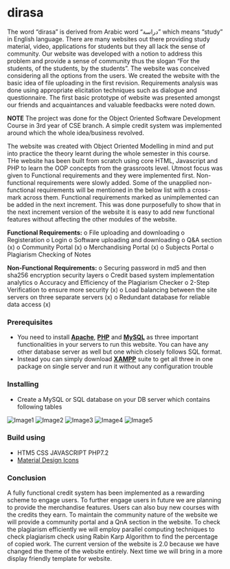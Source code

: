 ﻿# dirasa
The word “dirasa” is derived from Arabic word “دراسة” which means “study” in English language. There are many websites out there providing study material, video, applications for students but they all lack the sense of community. Our website was developed with a notion to address this problem and provide a sense of community thus the slogan “For the students, of the students, by the students”. The website was conceived considering all the options from the users. We created the website with the basic idea of file uploading in the first revision. Requirements analysis was done using appropriate elicitation techniques such as dialogue and questionnaire. The first basic prototype of website was presented amongst our friends and acquaintances and valuable feedbacks were noted down.

**NOTE**
The project was done for the  Object Oriented Software Development Course in 3rd year of CSE branch. A simple credit system was implemented around which the whole idea/business revolved.

The website was created with Object Oriented Modelling in mind and put into practice the theory learnt during the whole semester in this course. THe website has been built from scratch using core HTML, Javascript and PHP to learn the OOP concepts from the grassroots level. Utmost focus was given to Functional requirements and they were implemented first. Non-functional requirements were slowly added. Some of the unapplied non-functional requirements will be mentioned in the below list with a cross-mark across them. Functional requirements marked as unimplemented can be added in the next increment. This was done purposefully to show that in the next increment version of the website it is easy to add new functional features without affecting the other modules of the website.


**Functional Requirements:**
o	File uploading and downloading
o	Registeration
o	Login
o	Software uploading and downloading
o	Q&A section (x)
o	Community Portal (x)
o	Merchandising Portal (x)
o	Subjects Portal
o	Plagiarism Checking of Notes

**Non-Functional Requirements:**
o	Securing password in md5  and then sha256 encryption security layers
o	Credit based system implementation analytics
o	Accuracy and Efficiency of the Plagiarism Checker 
o	2-Step Verification to ensure more security (x)
o	Load balancing between the site servers on three separate servers (x)
o	Redundant database for reliable data access (x)

### Prerequisites

* You need to install **[Apache](https://httpd.apache.org/download.cgi)**, **[PHP](http://php.net/downloads.php)** and **[MySQL](https://dev.mysql.com/downloads/)** as three important functionalities in your servers to run this website. You can have any other database server as well but one which closely follows SQL format.
* Instead you can simply download **[XAMPP](https://www.apachefriends.org/download.html)** suite to get all three in one package on single server and run it without any configuration trouble

### Installing
* Create a MySQL or SQL database on your DB server which contains following tables

 ![Image1](img1.png)
 ![Image2](img2.png)
 ![Image3](img3.png)
 ![Image4](img4.png)
 ![Image5](img5.png)



### Build using
* HTM5 CSS JAVASCRIPT PHP7.2
* [Material Design Icons](https://github.com/google/material-design-icons)

### Conclusion
A fully functional credit system has been implemented as a rewarding scheme to engage users. To further engage users in future we are planning to provide the merchandise features. Users can also buy new courses with the credits they earn. To maintain the community nature of the website we will provide a community portal and a QnA section in the website. To check the plagiarism efficiently we will employ parallel computing techniques to check plagiarism check using Rabin Karp Algorithm to find the percentage of copied work. The current version of the website is 2.0 because we have changed the theme of the website entirely. Next time we will bring in a more display friendly template for website.
